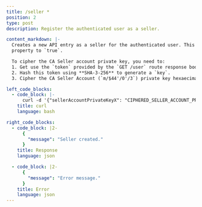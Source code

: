 ```yaml
---
title: /seller *
position: 2
type: post
description: Register the authenticated user as a seller.

content_markdown: |-
  Creates a new API entry as a seller for the authenticated user. This will also turn the related user entry `isSeller`
  property to `true`.

  To cipher the CA Seller account private key, you need to:
  1. Get use the `token` provided by the `GET /user` route response body.
  2. Hash this token using **SHA-3-256** to generate a `key`.
  3. Cipher the CA Seller Account (`m/$44'/0'/3`) private key hexaecimal string with this `key` using **AES-256-ECB**.

left_code_blocks:
  - code_block: |-
      curl -d '{"sellerAccountPrivateKeyX": "CIPHERED_SELLER_ACCOUNT_PRIVATE_KEY"}' -X POST https://api.electraproject.org/seller
    title: curl
    language: bash

right_code_blocks:
  - code_block: |2-
      {
        "message": "Seller created."
      }
    title: Response
    language: json

  - code_block: |2-
      {
        "message": "Error message."
      }
    title: Error
    language: json
---
```

